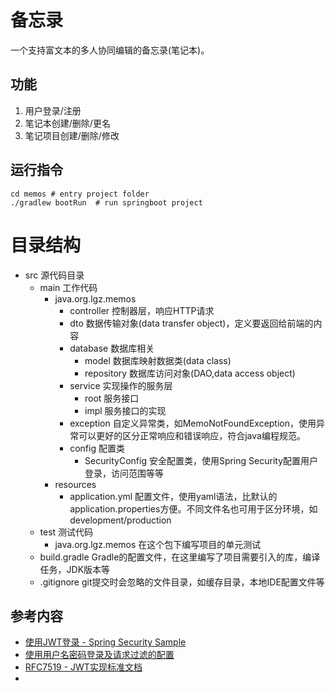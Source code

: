 # 备忘录

一个支持富文本的多人协同编辑的备忘录(笔记本)。

## 功能
1. 用户登录/注册
2. 笔记本创建/删除/更名
3. 笔记项目创建/删除/修改

## 运行指令
```shell
cd memos # entry project folder
./gradlew bootRun  # run springboot project
```

# 目录结构
- src 源代码目录
  - main 工作代码
    - java.org.lgz.memos
      - controller 控制器层，响应HTTP请求
      - dto 数据传输对象(data transfer object)，定义要返回给前端的内容
      - database 数据库相关
        - model 数据库映射数据类(data class)
        - repository 数据库访问对象(DAO,data access object)
      - service 实现操作的服务层
        - root 服务接口
        - impl 服务接口的实现
      - exception 自定义异常类，如MemoNotFoundException，使用异常可以更好的区分正常响应和错误响应，符合java编程规范。
      - config 配置类
        - SecurityConfig 安全配置类，使用Spring Security配置用户登录，访问范围等等
    - resources
      - application.yml 配置文件，使用yaml语法，比默认的application.properties方便。不同文件名也可用于区分环境，如development/production
  - test 测试代码
    - java.org.lgz.memos 在这个包下编写项目的单元测试
  - build.gradle Gradle的配置文件，在这里编写了项目需要引入的库，编译任务，JDK版本等
  - .gitignore git提交时会忽略的文件目录，如缓存目录，本地IDE配置文件等

## 参考内容
- [使用JWT登录 - Spring Security Sample](https://github.com/spring-projects/spring-security-samples/tree/6.2.x/servlet/spring-boot/java/jwt/login)
- [使用用户名密码登录及请求过滤的配置](https://docs.spring.io/spring-security/reference/servlet/authentication/passwords/index.html#servlet-authentication-unpwd)
- [RFC7519 - JWT实现标准文档](https://datatracker.ietf.org/doc/html/rfc7519)
- 